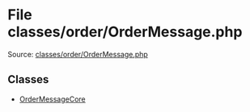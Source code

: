 File classes/order/OrderMessage.php
=========

Source: [classes/order/OrderMessage.php](https://github.com/PrestaShop/PrestaShop/blob/1.6.0.4/classes/order/OrderMessage.php)


Classes
-------

* [OrderMessageCore](class.OrderMessageCore.md)

